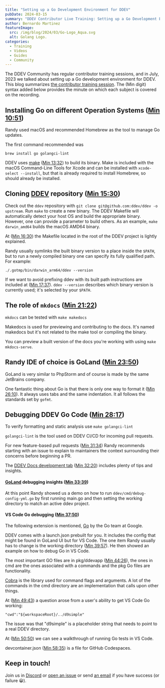 ```yaml
---
title: "Setting up a Go Development Environment for DDEV"
pubDate: 2024-03-15
summary: "DDEV Contributor Live Training: Setting up a Go Development Environment."
author: Bernardo Martinez
featureImage:
  src: /img/blog/2024/03/Go-Logo_Aqua.svg
  alt: Golang Logo.
categories:
  - Training
  - Videos
  - Guides
  - Community
---
```


The DDEV Community has regular contributor training sessions, and in July, 2023 we talked about setting up a Go development environment for DDEV. This blog summarizes [the contributor training session](https://youtu.be/IjrJw0Ay-dk). The (Min digit) syntax added below provides the minute on which each subject is covered on the recording.

## Installing Go on different Operation Systems ([Min 10:51](https://youtu.be/IjrJw0Ay-dk?t=647))

Randy used macOS and recommended Homebrew as the tool to manage Go updates.

The first command recommended was

```
brew install go golangci-lint
```

DDEV uses [make](https://www.gnu.org/software/make/) ([Min 13:32](https://youtu.be/IjrJw0Ay-dk?t=810)) to build its binary. Make is included with the macOS Command-Line Tools for Xcode and can be installed with `xcode-select --install`, but that is already required to install Homebrew, so should already be installed.

## Cloning [DDEV](https://github.com/ddev/ddev) repository ([Min 15:30](https://youtu.be/IjrJw0Ay-dk?t=932))

Check out the `ddev` repository with `git clone git@github.com:ddev/ddev -o upstream`. Run `make` to create a new binary. The DDEV Makefile will automatically detect your host OS and build the appropriate binary. However, one can provide a parameter to build others. As an example, `make darwin_amd64` builds the macOS AMD64 binary.

At ([Min 16:30](https://youtu.be/IjrJw0Ay-dk?t=982)) the Makefile located in the root of the DDEV project is lightly explained.

Randy usually symlinks the built binary version to a place inside the `$PATH`, but to run a newly compiled binary one can specify its fully qualified path. For example:

```
./.gotmp/bin/darwin_arm64/ddev --version
```

If we want to avoid prefixing ddev with its built path instructions are included at ([Min 17:37](https://youtu.be/IjrJw0Ay-dk?t=1056)). `ddev --version` describes which binary version is currently used; it's selected by your `$PATH`.

## The role of `mkdocs` ([Min 21:22](https://youtu.be/IjrJw0Ay-dk?t=1276))

`mkdocs` can be tested with `make makedocs`

Makedocs is used for previewing and contributing to the docs. It's named makedocs but it's not related to the make tool or compiling the binary.

You can preview a built version of the docs you're working with using `make mkdocs-serve`.

## Randy IDE of choice is GoLand ([Min 23:50](https://youtu.be/IjrJw0Ay-dk?t=1547))

GoLand is very similar to PhpStorm and of course is made by the same JetBrains company.

One fantastic thing about Go is that there is only one way to format it ([Min 26:10](https://youtu.be/IjrJw0Ay-dk?t=1576)). It always uses tabs and the same indentation. It all follows the standards set by `gofmt`.

## Debugging DDEV Go Code ([Min 28:17](https://youtu.be/IjrJw0Ay-dk?t=1699))

To verify formatting and static analysis use `make golangci-lint`

`golangci-lint` is the tool used on DDEV CI/CD for incoming pull requests.

For new feature-based pull requests ([Min 31:34](https://youtu.be/IjrJw0Ay-dk?t=1892)) Randy recommends starting with an issue to explain to maintainers the context surrounding their concerns before beginning a PR.

The [DDEV Docs development tab](https://ddev.readthedocs.io/en/latest/developers/) ([Min 32:20](https://youtu.be/IjrJw0Ay-dk?t=1938)) includes plenty of tips and insights.

#### [GoLand](https://www.jetbrains.com/go/) debugging insights ([Min 33:39](https://youtu.be/IjrJw0Ay-dk?t=2014))

At this point Randy showed us a demo on how to run `ddev/cmd/debug-config-yml.go` by first running main.go and then setting the working directory to match an active ddev project.

#### VS Code Go debugging ([Min 37:50](https://youtu.be/IjrJw0Ay-dk?t=2268))

The following extension is mentioned, [Go](https://marketplace.visualstudio.com/items?itemName=golang.Go) by the Go team at Google.

DDEV comes with a launch.json prebuilt for you. It includes the config that might be found in GoLand UI but for VS Code. The one item Randy usually has to change is the working directory ([Min 39:57](https://youtu.be/IjrJw0Ay-dk?t=2395)). He then showed an example on how to debug Go in VS Code.

The most important GO files are in pkg/ddevapp ([Min 44:26](https://youtu.be/IjrJw0Ay-dk?t=2660)), the ones in cmd are the ones associated with a commands and the pkg Go files are functionality.

[Cobra](https://cobra.dev/) is the library used for command flags and arguments. A lot of the commands in the cmd directory are an implementation that calls upon other things.

At ([Min 49:43](https://youtu.be/IjrJw0Ay-dk?t=2977)) a question arose from a user's ability to get VS Code Go working:

```
"cwd":"${workspaceRoot}/../d9simple"
```

The issue was that "d9simple" is a placeholder string that needs to point to a real DDEV directory.

At ([Min 50:50](https://youtu.be/IjrJw0Ay-dk?t=3048)) we can see a walkthrough of running Go tests in VS Code.

devcontainer.json ([Min 58:35](https://youtu.be/IjrJw0Ay-dk?t=3507)) is a file for GitHub Codespaces.

## Keep in touch!

Join us in [Discord](/s/discord) or [open an issue](https://github.com/ddev/ddev/issues) or send [an email](mailto:support%40ddev.com) if you have success (or failure 😀).
